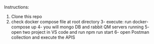 
Instructions:

1. Clone this repo
2. check docker compose file at root directory 
3- execute:   run docker-compose up
4- you will mongo DB and rabbit QM servers running 
5- open two project in VS code and run npm run start
6- open Postman collection and execute the APIS 
